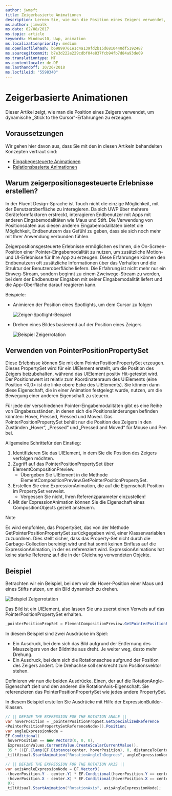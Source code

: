 ```yaml
---
author: jwmsft
title: Zeigerbasierte Animationen
description: Lernen Sie, wie man die Position eines Zeigers verwendet, um dynamische „Stick to the Cursor“-Erfahrungen zu erzeugen.
ms.author: jimwalk
ms.date: 02/08/2017
ms.topic: article
keywords: Windows10, Uwp, animation
ms.localizationpriority: medium
ms.openlocfilehash: b69899761e1c4a139fd2b15d6810440df5192487
ms.sourcegitcommit: b7e3d222e229cdbf04e837fcb94fb7d84a93de09
ms.translationtype: MT
ms.contentlocale: de-DE
ms.lasthandoff: 10/26/2018
ms.locfileid: "5598340"
---
```

# <a name="pointer-based-animations"></a>Zeigerbasierte Animationen

Dieser Artikel zeigt, wie man die Position eines Zeigers verwendet, um dynamische „Stick to the Cursor“-Erfahrungen zu erzeugen.

## <a name="prerequisites"></a>Voraussetzungen

Wir gehen hier davon aus, dass Sie mit den in diesen Artikeln behandelten Konzepten vertraut sind:

- [Eingabegesteuerte Animationen](input-driven-animations.md)
- [Relationsbasierte Animationen](relation-animations.md)

## <a name="why-create-pointer-position-driven-experiences"></a>Warum zeigerpositionsgesteuerte Erlebnisse erstellen?

In der Fluent Design-Sprache ist Touch nicht die einzige Möglichkeit, mit der Benutzeroberfläche zu interagieren. Da sich UWP über mehrere Geräteformfaktoren erstreckt, interagieren Endbenutzer mit Apps mit anderen Eingabemodalitäten wie Maus und Stift. Die Verwendung von Positionsdaten aus diesen anderen Eingabemodalitäten bietet die Möglichkeit, Endbenutzern das Gefühl zu geben, dass sie sich noch mehr mit Ihrer Anwendung verbunden fühlen.

Zeigerpositionsgesteuerte Erlebnisse ermöglichen es Ihnen, die On-Screen-Position einer Pointer-Eingabemodalität zu nutzen, um zusätzliche Motion- und UI-Erlebnisse für Ihre App zu erzeugen. Diese Erfahrungen können den Endbenutzern oft zusätzliche Informationen über das Verhalten und die Struktur der Benutzeroberfläche liefern. Die Erfahrung ist nicht mehr nur ein Einweg-Stream, sondern beginnt zu einem Zweiwege-Stream zu werden, bei dem der Endbenutzer Eingaben mit seiner Eingabemodalität liefert und die App-Oberfläche darauf reagieren kann.

Beispiele:

- Animieren der Position eines Spotlights, um dem Cursor zu folgen

    ![Zeiger-Spotlight-Beispiel](images/animation/spotlight-reveal.gif)

- Drehen eines Bildes basierend auf der Position eines Zeigers

    ![Beispiel Zeigerrotation](images/animation/pointer-rotate.gif)

## <a name="using-pointerpositionpropertyset"></a>Verwenden von PointerPositionPropertySet

Diese Erlebnisse können Sie mit dem PointerPositionPropertySet erzeugen. Dieses PropertySet wird für ein UIElement erstellt, um die Position des Zeigers beizubehalten, während das UIElement positiv Hit-getestet wird. Der Positionswert ist relativ zum Koordinatenraum des UIElements (eine Position <0,0> ist die linke obere Ecke des UIElements). Sie können dann diese Eigenschaft, die in einer Animation festgelegt wurde, nutzen, um die Bewegung einer anderen Eigenschaft zu steuern.

Für jede der verschiedenen Pointer-Eingabemodalitäten gibt es eine Reihe von Eingabezuständen, in denen sich die Positionsänderungen befinden könnten: Hover, Pressed, Pressed und Moved. Das PointerPositionPropertySet behält nur die Position des Zeigers in den Zuständen „Hover“, „Pressed“ und „Pressed and Moved“ für Mouse und Pen bei.

Allgemeine Schrittefür den Einstieg:

1. Identifizieren Sie das UIElement, in dem Sie die Position des Zeigers verfolgen möchten.
1. Zugriff auf das PointerPositionPropertySet über ElementCompositionPreview.
    - Übergeben Sie UIElement in die Methode ElementCompositionPreview.GetPointerPositionPropertySet.
1. Erstellen Sie eine ExpressionAnimation, die auf die Eigenschaft Position im PropertySet verweist.
    - Vergessen Sie nicht, Ihren Referenzparameter einzustellen!
1. Mit der ExpressionAnimation können Sie die Eigenschaft eines CompositionObjects gezielt ansteuern.

> [!NOTE]
> Es wird empfohlen, das PropertySet, das von der Methode GetPointerPositionPropertySet zurückgegeben wird, einer Klassenvariablen zuzuordnen. Dies stellt sicher, dass das Property-Set nicht durch die Garbage-Collection bereinigt wird und hat somit keinen Einfluss auf die ExpressionAnimation, in der es referenziert wird. ExpressionAnimations hat keine starke Referenz auf die in der Gleichung verwendeten Objekte.

## <a name="example"></a>Beispiel

Betrachten wir ein Beispiel, bei dem wir die Hover-Position einer Maus und eines Stifts nutzen, um ein Bild dynamisch zu drehen.

![Beispiel Zeigerrotation](images/animation/pointer-rotate.gif)

Das Bild ist ein UIElement, also lassen Sie uns zuerst einen Verweis auf das PointerPositionPropertySet erhalten.

```csharp
_pointerPositionPropSet = ElementCompositionPreview.GetPointerPositionPropertySet(UIElement element);
```

In diesem Beispiel sind zwei Ausdrücke im Spiel:

- Ein Ausdruck, bei dem sich das Bild aufgrund der Entfernung des Mauszeigers von der Bildmitte aus dreht. Je weiter weg, desto mehr Drehung.
- Ein Ausdruck, bei dem sich die Rotationsachse aufgrund der Position des Zeigers ändert. Die Drehachse soll senkrecht zum Positionsvektor stehen.

Definieren wir nun die beiden Ausdrücke. Einen, der auf die RotationAngle-Eigenschaft zielt und den anderen die RotationAxis-Eigenschaft. Sie referenzieren das PointerPositionPropertySet wie jedes andere PropertySet.

In diesem Beispiel erstellen Sie Ausdrücke mit Hilfe der ExpressionBuilder-Klassen.

```csharp
// || DEFINE THE EXPRESSION FOR THE ROTATION ANGLE ||
var hoverPosition = _pointerPositionPropSet.GetSpecializedReference
<PointerPositionPropertySetReferenceNode>().Position;
var angleExpressionNode =
EF.Conditional(
 hoverPosition == new Vector3(0, 0, 0),
 ExpressionValues.CurrentValue.CreateScalarCurrentValue(),
 35 * ((EF.Clamp(EF.Distance(center, hoverPosition), 0, distanceToCenter) % distanceToCenter) / distanceToCenter));
_tiltVisual.StartAnimation("RotationAngleInDegrees", angleExpressionNode);

// || DEFINE THE EXPRESSION FOR THE ROTATION AXIS ||
var axisAngleExpressionNode = EF.Vector3(
-(hoverPosition.Y - center.Y) * EF.Conditional(hoverPosition.Y == center.Y, 0, 1),
 (hoverPosition.X - center.X) * EF.Conditional(hoverPosition.X == center.X, 0, 1),
 0);
_tiltVisual.StartAnimation("RotationAxis", axisAngleExpressionNode);
```